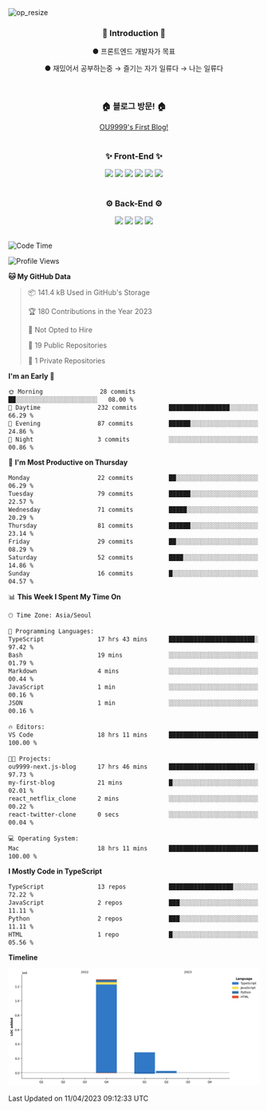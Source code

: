 <img width="650" alt="op_resize" src="https://user-images.githubusercontent.com/113419018/231088010-e65212ff-48c4-480d-bf25-7427638b6e93.png">

<div align=center>
	<h3>🙌 Introduction 🙌</h3>
	<p>● 프론트엔드 개발자가 목표</p>
	<p>● 재밌어서 공부하는중 → 즐기는 자가 일류다 → 나는 일류다</p>
	
</div>
<br>
<div align=center>
	<h3>🏠 블로그 방문! 🏠</h3>
	<a href="https://ou9999-next-js-blog.vercel.app/">OU9999's First Blog!</a>
</div>
<br>
<div align=center>
	<h3>✨ Front-End ✨</h3>
</div>
<div align="center">
	<img src="https://img.shields.io/badge/HTML5-E34F26?style=flat&logo=HTML5&logoColor=white" />
	<img src="https://img.shields.io/badge/CSS3-1572B6?style=flat&logo=CSS3&logoColor=white" />
	<img src="https://img.shields.io/badge/JavaScript-F7DF1E?style=flat&logo=JavaScript&logoColor=black" />
	<img src="https://img.shields.io/badge/React-61DAFB?style=flat&logo=React&logoColor=white" />
	<img src="https://img.shields.io/badge/TypeScript-3178C6?style=flat&logo=TypeScript&logoColor=white" />
	<img src="https://img.shields.io/badge/Next.js-000000?style=flat&logo=Next.js&logoColor=white" />
</div>

<br>

<div align=center>
	<h3>⚙️ Back-End ⚙️</h3>
</div>

<div align="center">
	<img src="https://img.shields.io/badge/Next.js-000000?style=flat&logo=Next.js&logoColor=white" />
	<img src="https://img.shields.io/badge/Python-3776AB?style=flat&logo=Python&logoColor=white" />
	<img src="https://img.shields.io/badge/Flask-000000?style=flat&logo=Flask&logoColor=white" />
	 <img src="https://img.shields.io/badge/Firebase-FFCA28?style=flat&logo=Firebase&logoColor=white" />
	 	
</div>
<br>

<!--START_SECTION:waka-->
![Code Time](http://img.shields.io/badge/Code%20Time-336%20hrs%2034%20mins-blue)

![Profile Views](http://img.shields.io/badge/Profile%20Views-12-blue)

**🐱 My GitHub Data** 

> 📦 141.4 kB Used in GitHub's Storage 
 > 
> 🏆 180 Contributions in the Year 2023
 > 
> 🚫 Not Opted to Hire
 > 
> 📜 19 Public Repositories 
 > 
> 🔑 1 Private Repositories 
 > 
**I'm an Early 🐤** 

```text
🌞 Morning                28 commits          ██░░░░░░░░░░░░░░░░░░░░░░░   08.00 % 
🌆 Daytime                232 commits         █████████████████░░░░░░░░   66.29 % 
🌃 Evening                87 commits          ██████░░░░░░░░░░░░░░░░░░░   24.86 % 
🌙 Night                  3 commits           ░░░░░░░░░░░░░░░░░░░░░░░░░   00.86 % 
```
📅 **I'm Most Productive on Thursday** 

```text
Monday                   22 commits          ██░░░░░░░░░░░░░░░░░░░░░░░   06.29 % 
Tuesday                  79 commits          ██████░░░░░░░░░░░░░░░░░░░   22.57 % 
Wednesday                71 commits          █████░░░░░░░░░░░░░░░░░░░░   20.29 % 
Thursday                 81 commits          ██████░░░░░░░░░░░░░░░░░░░   23.14 % 
Friday                   29 commits          ██░░░░░░░░░░░░░░░░░░░░░░░   08.29 % 
Saturday                 52 commits          ████░░░░░░░░░░░░░░░░░░░░░   14.86 % 
Sunday                   16 commits          █░░░░░░░░░░░░░░░░░░░░░░░░   04.57 % 
```


📊 **This Week I Spent My Time On** 

```text
🕑︎ Time Zone: Asia/Seoul

💬 Programming Languages: 
TypeScript               17 hrs 43 mins      ████████████████████████░   97.42 % 
Bash                     19 mins             ░░░░░░░░░░░░░░░░░░░░░░░░░   01.79 % 
Markdown                 4 mins              ░░░░░░░░░░░░░░░░░░░░░░░░░   00.44 % 
JavaScript               1 min               ░░░░░░░░░░░░░░░░░░░░░░░░░   00.16 % 
JSON                     1 min               ░░░░░░░░░░░░░░░░░░░░░░░░░   00.16 % 

🔥 Editors: 
VS Code                  18 hrs 11 mins      █████████████████████████   100.00 % 

🐱‍💻 Projects: 
ou9999-next.js-blog      17 hrs 46 mins      ████████████████████████░   97.73 % 
my-first-blog            21 mins             █░░░░░░░░░░░░░░░░░░░░░░░░   02.01 % 
react_netflix_clone      2 mins              ░░░░░░░░░░░░░░░░░░░░░░░░░   00.22 % 
react-twitter-clone      0 secs              ░░░░░░░░░░░░░░░░░░░░░░░░░   00.04 % 

💻 Operating System: 
Mac                      18 hrs 11 mins      █████████████████████████   100.00 % 
```

**I Mostly Code in TypeScript** 

```text
TypeScript               13 repos            ██████████████████░░░░░░░   72.22 % 
JavaScript               2 repos             ███░░░░░░░░░░░░░░░░░░░░░░   11.11 % 
Python                   2 repos             ███░░░░░░░░░░░░░░░░░░░░░░   11.11 % 
HTML                     1 repo              █░░░░░░░░░░░░░░░░░░░░░░░░   05.56 % 
```



**Timeline**

![Lines of Code chart](https://raw.githubusercontent.com/OU9999/OU9999/main/assets/bar_graph.png)


 Last Updated on 11/04/2023 09:12:33 UTC
<!--END_SECTION:waka-->

